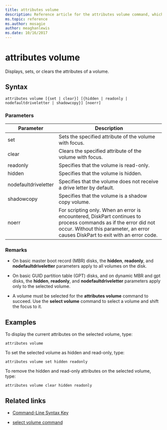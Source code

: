 ```yaml
---
title: attributes volume
description: Reference article for the attributes volume command, which displays, sets, or clears the attributes of a volume.
ms.topic: reference
ms.author: mosagie
author: meaghanlewis
ms.date: 10/16/2017
---
```


# attributes volume



Displays, sets, or clears the attributes of a volume.

## Syntax

```
attributes volume [{set | clear}] [{hidden | readonly | nodefaultdriveletter | shadowcopy}] [noerr]
```

### Parameters

| Parameter | Description |
| ------- | -------- |
| set | Sets the specified attribute of the volume with focus. |
| clear | Clears the specified attribute of the volume with focus. |
| readonly | Specifies that the volume is read-only. |
| hidden | Specifies that the volume is hidden. |
| nodefaultdriveletter | Specifies that the volume does not receive a drive letter by default. |
| shadowcopy | Specifies that the volume is a shadow copy volume. |
| noerr | For scripting only. When an error is encountered, DiskPart continues to process commands as if the error did not occur. Without this parameter, an error causes DiskPart to exit with an error code. |

### Remarks

- On basic master boot record (MBR) disks, the **hidden**, **readonly**, and **nodefaultdriveletter** parameters apply to all volumes on the disk.

- On basic GUID partition table (GPT) disks, and on dynamic MBR and gpt disks, the **hidden**, **readonly**, and **nodefaultdriveletter** parameters apply only to the selected volume.

- A volume must be selected for the **attributes volume** command to succeed. Use the **select volume** command to select a volume and shift the focus to it.

## Examples

To display the current attributes on the selected volume, type:

```
attributes volume
```

To set the selected volume as hidden and read-only, type:

```
attributes volume set hidden readonly
```

To remove the hidden and read-only attributes on the selected volume, type:

```
attributes volume clear hidden readonly
```

## Related links

- [Command-Line Syntax Key](command-line-syntax-key.md)

- [select volume command](select-volume.md)

